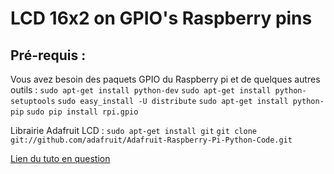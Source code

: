 # LCD 16x2 on GPIO's Raspberry pins

## Pré-requis :

Vous avez besoin des paquets GPIO du Raspberry pi et de quelques autres outils :
`sudo apt-get install python-dev`
`sudo apt-get install python-setuptools`
`sudo easy_install -U distribute`
`sudo apt-get install python-pip`
`sudo pip install rpi.gpio`

Librairie Adafruit LCD :
`sudo apt-get install git`
`git clone git://github.com/adafruit/Adafruit-Raspberry-Pi-Python-Code.git`

[Lien du tuto en question](http://anderson69s.com/2013/04/20/afficheur-lcd-sur-raspberry-pi/)
